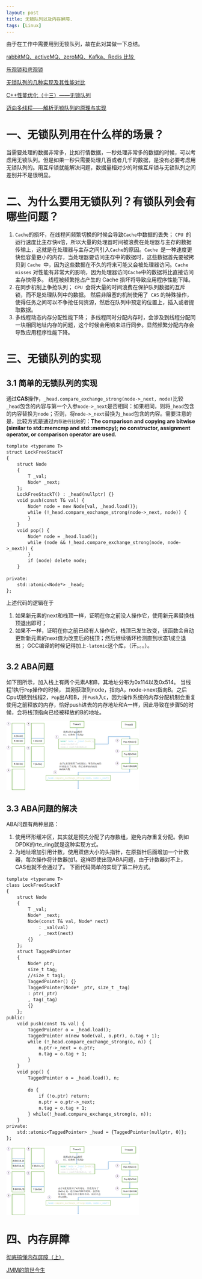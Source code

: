 ```yaml
---
layout: post
title: 无锁队列以及内存屏障.
tags: [Linux]
---
```


由于在工作中需要用到无锁队列，故在此对其做一下总结。


[rabbitMQ、activeMQ、zeroMQ、Kafka、Redis 比较 ](https://www.cnblogs.com/valor-xh/p/6348009.html)

[乐观锁和悲观锁](https://www.cnblogs.com/kismetv/p/10787228.html)

[无锁队列的几种实现及其性能对比](https://cloud.tencent.com/developer/article/2002398)

[C++性能优化（十三）——无锁队列](https://blog.51cto.com/quantfabric/2588193)

[迈向多线程——解析无锁队列的原理与实现](https://zhuanlan.zhihu.com/p/352723264)

# 一、无锁队列用在什么样的场景？ 
当需要处理的数据非常多，比如行情数据，一秒处理非常多的数据的时候，可以考虑用无锁队列。但是如果一秒只需要处理几百或者几千的数据，是没有必要考虑用无锁队列的。用互斥锁就能解决问题，数据量相对少的时候互斥锁与无锁队列之间差别并不是很明显。
# 二、为什么要用无锁队列？有锁队列会有哪些问题？
1. `Cache`的损坏，在线程间频繁切换的时候会导致` Cache `中数据的丢失；
`CPU `的运行速度比主存快` N `倍，所以大量的处理器时间被浪费在处理器与主存的数据传输上，这就是在处理器与主存之间引入` Cache `的原因。`Cache `是一种速度更快但容量更小的内存，当处理器要访问主存中的数据时，这些数据首先要被拷贝到 `Cache `中，因为这些数据在不久的将来可能又会被处理器访问。`Cache misses` 对性能有非常大的影响，因为处理器访问` Cache `中的数据将比直接访问主存快得多。
线程被频繁抢占产生的 Cache 损坏将导致应用程序性能下降。
2. 在同步机制上争抢队列；
`CPU `会将大量的时间浪费在保护队列数据的互斥锁，而不是处理队列中的数据。
然后非阻塞的机制使用了` CAS` 的特殊操作，使得任务之间可以不争抢任何资源，然后在队列中预定的位置上，插入或者提取数据。
3. 多线程动态内存分配性能下降；
多线程同时分配内存时，会涉及到线程分配同一块相同地址内存的问题，这个时候会用锁来进行同步。显然频繁分配内存会导致应用程序性能下降。

# 三、无锁队列的实现

## 3.1 简单的无锁队列的实现
通过**CAS**操作，`_head.compare_exchange_strong(node->_next, node)`比较`_head`包含的内容与第一个入参`node->_next`是否相同：如果相同，则将`_head`包含的内容替换为`node`；否则，将`node->_next`替换为`_head`包含的内容。需要注意的是，比较方式是通过`内存进行比较`的：**The comparison and copying are bitwise (similar to std::memcmp and std::memcpy); no constructor, assignment operator, or comparison operator are used.**
```
template <typename T>
struct LockFreeStackT
{
    struct Node
    {
        T _val;
        Node* _next;
    };
    LockFreeStackT() : _head(nullptr) {}
    void push(const T& val) {
        Node* node = new Node{val, _head.load()};
        while (!_head.compare_exchange_strong(node->_next, node)) {
        }
    }
    void pop() {
        Node* node = _head.load();
        while (node && !_head.compare_exchange_strong(node, node->_next)) {
        }
        if (node) delete node;
    }
   
private:
    std::atomic<Node*> _head;
};
```
上述代码的逻辑在于
1. 如果新元素的next和栈顶一样，证明在你之前没人操作它，使用新元素替换栈顶退出即可；
2. 如果不一样，证明在你之前已经有人操作它，栈顶已发生改变，该函数会自动更新新元素的next值为改变后的栈顶；然后继续循环检测直到状态1成立退出；
GCC编译的时候记得加上`-latomic`这个库，（汗。。。）。

## 3.2 ABA问题
如下图所示，加入栈上有两个元素A和B，其地址分布为0x114以及0x514。
当线程1执行`Pop`操作的时候， 其刚获取到node，指向A，node->next指向B。之后Cpu切换到线程2，`Pop`出A和B，并`Push`入`C`，因为操作系统的内存分配机制会重复使用之前释放的内存，恰好push进去的内存地址和A一样，因此导致在步骤5的时候，会将栈顶指向已经被释放的B的地址。

<img src="https://github.com/firstmoonlight/MarkdownImages/blob/main/2024_7_8/Image31.png?raw=true" width="70%">

## 3.3 ABA问题的解决
ABA问题有两种思路：
1. 使用环形缓冲区，其实就是预先分配了内存数组，避免内存重复分配。例如DPDK的rte_ring就是这种实现方式。
2. 为地址增加引用计数，使用双倍大小的头指针，在原指针后面增加一个计数器，每次操作将计数器加1。这样即使出现ABA问题，由于计数器对不上，CAS也就不会通过了。
下面代码简单的实现了第二种方式。
```
template <typename T>
class LockFreeStackT
{
    struct Node
    {
        T _val;
        Node* _next;
        Node(const T& val, Node* next)
            : _val(val)
            , _next(next)
        {}
    };
    struct TaggedPointer
    {
        Node* ptr;
        size_t tag;
        //size_t tag1;
        TaggedPointer() {}
        TaggedPointer(Node* _ptr, size_t _tag)
        : ptr(_ptr)
        , tag(_tag)
        {}
    };
public:
    void push(const T& val) {
        TaggedPointer o = _head.load();
        TaggedPointer n(new Node(val, o.ptr), o.tag + 1);
        while (!_head.compare_exchange_strong(o, n)) {
            n.ptr->_next = o.ptr;
            n.tag = o.tag + 1;
        }
    }
    void pop() {
        TaggedPointer o = _head.load(), n;
       
        do {
            if (!o.ptr) return;
            n.ptr = o.ptr->_next;
            n.tag = o.tag + 1;
        } while(!_head.compare_exchange_strong(o, n));      
    }
private:
    std::atomic<TaggedPointer> _head = {TaggedPointer(nullptr, 0)};
};
```

<img src="https://github.com/firstmoonlight/MarkdownImages/blob/main/2024_7_8/Image32.png?raw=true" width="70%">


# 四、内存屏障

[彻底搞懂内存屏障（上）](https://blog.csdn.net/GetNextWindow/article/details/126565892?spm=1001.2014.3001.5502)

[JMM的前世今生](https://xie.infoq.cn/article/680fd531df57856ddcb532914)
